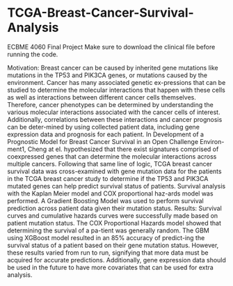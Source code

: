 # TCGA-Breast-Cancer-Survival-Analysis
ECBME 4060 Final Project
Make sure to download the clinical file before running the code. 

Motivation: Breast cancer can be caused by inherited gene mutations like mutations in the TP53 and PIK3CA genes, or mutations caused by the environment. Cancer has many associated genetic ex-pressions that can be studied to determine the molecular interactions that happen with these cells as well as interactions between different cancer cells themselves. Therefore, cancer phenotypes can be determined by understanding the various molecular interactions associated with the cancer cells of interest. Additionally, correlations between these interactions and cancer prognosis can be deter-mined by using collected patient data, including gene expression data and prognosis for each patient. In Development of a Prognostic Model for Breast Cancer Survival in an Open Challenge Environ-ment1, Cheng at el. hypothesized that there exist signatures comprised of coexpressed genes that can determine the molecular interactions across multiple cancers. Following that same line of logic, TCGA breast cancer survival data was cross-examined with gene mutation data for the patients in the TCGA breast cancer study to determine if the TP53 and PIK3CA mutated genes can help predict survival status of patients. Survival analysis with the Kaplan Meier model and COX proportional haz-ards model was performed. A Gradient Boosting Model was used to perform survival prediction across patient data given their mutation status.
Results: Survival curves and cumulative hazards curves were successfully made based on patient mutation status. The COX Proportional Hazards model showed that determining the survival of a pa-tient was generally random. The GBM using XGBoost model resulted in an 85% accuracy of predict-ing the survival status of a patient based on their gene mutation status. However, these results varied from run to run, signifying that more data must be acquired for accurate predictions. Additionally, gene expression data should be used in the future to have more covariates that can be used for extra analysis. 
